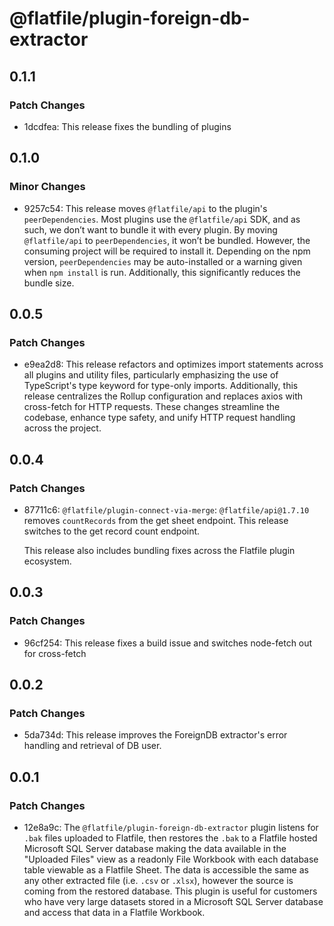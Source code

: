 # @flatfile/plugin-foreign-db-extractor

## 0.1.1

### Patch Changes

- 1dcdfea: This release fixes the bundling of plugins

## 0.1.0

### Minor Changes

- 9257c54: This release moves `@flatfile/api` to the plugin's `peerDependencies`. Most plugins use the `@flatfile/api` SDK, and as such, we don’t want to bundle it with every plugin. By moving `@flatfile/api` to `peerDependencies`, it won’t be bundled. However, the consuming project will be required to install it. Depending on the npm version, `peerDependencies` may be auto-installed or a warning given when `npm install` is run. Additionally, this significantly reduces the bundle size.

## 0.0.5

### Patch Changes

- e9ea2d8: This release refactors and optimizes import statements across all plugins and utility files, particularly emphasizing the use of TypeScript's type keyword for type-only imports. Additionally, this release centralizes the Rollup configuration and replaces axios with cross-fetch for HTTP requests. These changes streamline the codebase, enhance type safety, and unify HTTP request handling across the project.

## 0.0.4

### Patch Changes

- 87711c6: `@flatfile/plugin-connect-via-merge`: `@flatfile/api@1.7.10` removes `countRecords` from the get sheet endpoint. This release switches to the get record count endpoint.

  This release also includes bundling fixes across the Flatfile plugin ecosystem.

## 0.0.3

### Patch Changes

- 96cf254: This release fixes a build issue and switches node-fetch out for cross-fetch

## 0.0.2

### Patch Changes

- 5da734d: This release improves the ForeignDB extractor's error handling and retrieval of DB user.

## 0.0.1

### Patch Changes

- 12e8a9c: The `@flatfile/plugin-foreign-db-extractor` plugin listens for `.bak` files uploaded to Flatfile, then restores the `.bak` to a Flatfile hosted Microsoft SQL Server database making the data available in the "Uploaded Files" view as a readonly File Workbook with each database table viewable as a Flatfile Sheet. The data is accessible the same as any other extracted file (i.e. `.csv` or `.xlsx`), however the source is coming from the restored database. This plugin is useful for customers who have very large datasets stored in a Microsoft SQL Server database and access that data in a Flatfile Workbook.
